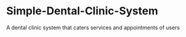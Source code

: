 # Simple-Dental-Clinic-System
A dental clinic system that caters services and appointments of users
